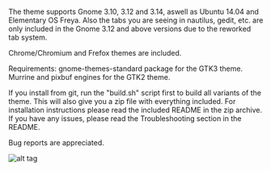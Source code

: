 The theme supports Gnome 3.10, 3.12 and 3.14, aswell as Ubuntu 14.04 and Elementary OS Freya. Also the tabs you are seeing in nautilus, gedit, etc. are only included in the Gnome 3.12 and above versions due to the reworked tab system.

Chrome/Chromium and Frefox themes are included.

Requirements: gnome-themes-standard package for the GTK3 theme. Murrine and pixbuf engines for the GTK2 theme.

If you install from git, run the "build.sh" script first to build all variants of the theme. This will also give you a zip file with everything included.
For installation instructions please read the included README in the zip archive. If you have any issues, please read the Troubleshooting section in the README.

Bug reports are appreciated.

![alt tag](http://fc09.deviantart.net/fs70/f/2014/297/d/b/vertex___theme_by_horst3180-d7s7ycx.jpg)
